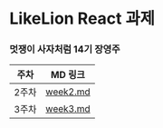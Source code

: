 # LikeLion React 과제

### 멋쟁이 사자처럼 14기 장영주

| 주차  | MD 링크                       |
| ----- | ----------------------------- |
| 2주차 | [week2.md](./week2/README.md) |
| 3주차 | [week3.md](./week3/README.md) |
